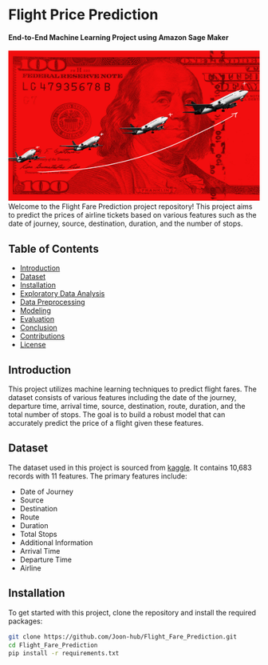 # Flight Price Prediction 
#### End-to-End Machine Learning Project using Amazon Sage Maker

<img src="Images/img1.jpeg" alt="Banner" width="1000" height = "300"/>
Welcome to the Flight Fare Prediction project repository! This project aims to predict the prices of airline tickets based on various features such as the date of journey, source, destination, duration, and the number of stops.

## Table of Contents
- [Introduction](#introduction)
- [Dataset](#dataset)
- [Installation](#installation)
- [Exploratory Data Analysis](#exploratory-data-analysis)
- [Data Preprocessing](#data-preprocessing)
- [Modeling](#modeling)
- [Evaluation](#evaluation)
- [Conclusion](#conclusion)
- [Contributions](#contributions)
- [License](#license)

## Introduction
This project utilizes machine learning techniques to predict flight fares. The dataset consists of various features including the date of the journey, departure time, arrival time, source, destination, route, duration, and the total number of stops. The goal is to build a robust model that can accurately predict the price of a flight given these features.

## Dataset
The dataset used in this project is sourced from [kaggle]([https://www.kaggle.com/datasets/nikhilmittal/flight-fare-prediction-mh/code?datasetId=140442&sortBy=voteCount]). It contains 10,683 records with 11 features. The primary features include:
- Date of Journey
- Source
- Destination
- Route
- Duration
- Total Stops
- Additional Information
- Arrival Time
- Departure Time
- Airline

## Installation
To get started with this project, clone the repository and install the required packages:

```bash
git clone https://github.com/Joon-hub/Flight_Fare_Prediction.git
cd Flight_Fare_Prediction
pip install -r requirements.txt